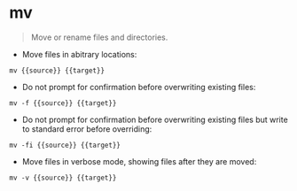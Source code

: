 # mv

> Move or rename files and directories.

- Move files in abitrary locations:

`mv {{source}} {{target}}`

- Do not prompt for confirmation before overwriting existing files:

`mv -f {{source}} {{target}}`

- Do not prompt for confirmation before overwriting existing files but write to standard error before overriding:

`mv -fi {{source}} {{target}}`

- Move files in verbose mode, showing files after they are moved:

`mv -v {{source}} {{target}}`

